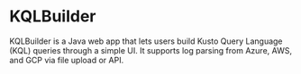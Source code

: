 # KQLBuilder
KQLBuilder is a Java web app that lets users build Kusto Query Language (KQL) queries through a simple UI. It supports log parsing from Azure, AWS, and GCP via file upload or API.
